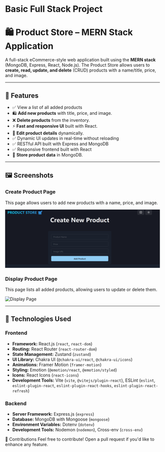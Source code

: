 # Basic Full Stack Project

# 🛍️ Product Store – MERN Stack Application

A full-stack eCommerce-style web application built using the **MERN stack** (MongoDB, Express, React, Node.js). The Product Store allows users to **create, read, update, and delete** (CRUD) products with a name/title, price, and image.

---

## 🚀 Features

- ✅ View a list of all added products  
- 🛍 **Add new products** with title, price, and image.  
- ❌ **Delete products** from the inventory.
- ⚡ **Fast and responsive UI** built with React.
- 🔄 **Edit product details** dynamically.
- ✅ Dynamic UI updates in real-time without reloading  
- ✅ RESTful API built with Express and MongoDB  
- ✅ Responsive frontend built with React
- 📂 **Store product data** in MongoDB.

---

## 🖼 Screenshots
### **Create Product Page**
This page allows users to add new products with a name, price, and image.

![Create Page](git_image/create_page.png)

### **Display Product Page**
This page lists all added products, allowing users to update or delete them.

![Display Page](git_images/product_page.png)

---

## 🚀 Technologies Used
### **Frontend**
- **Framework:** React.js (`react`, `react-dom`)
- **Routing:** React Router (`react-router-dom`)
- **State Management:** Zustand (`zustand`)
- **UI Library:** Chakra UI (`@chakra-ui/react`, `@chakra-ui/icons`)
- **Animations:** Framer Motion (`framer-motion`)
- **Styling:** Emotion (`@emotion/react`, `@emotion/styled`)
- **Icons:** React Icons (`react-icons`)
- **Development Tools:** Vite (`vite`, `@vitejs/plugin-react`), ESLint (`eslint`, `eslint-plugin-react`, `eslint-plugin-react-hooks`, `eslint-plugin-react-refresh`)
  
### **Backend**
- **Server Framework:** Express.js (`express`)
- **Database:** MongoDB with Mongoose (`mongoose`)
- **Environment Variables:** Dotenv (`dotenv`)
- **Development Tools:** Nodemon (`nodemon`), Cross-env (`cross-env`)

🤝 Contributions
Feel free to contribute! Open a pull request if you'd like to enhance any feature.